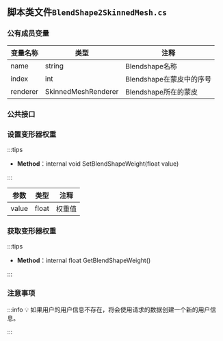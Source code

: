 ## 脚本类文件`BlendShape2SkinnedMesh.cs`
### 公有成员变量
| 变量名称 | 类型 | 注释 |
| --- | --- | --- |
| name | string | Blendshape名称 |
| index | int | Blendshape在蒙皮中的序号 |
| renderer | SkinnedMeshRenderer | Blendshape所在的蒙皮 |


### 公共接口
### 设置变形器权重
:::tips
+ **Method**：internal void SetBlendShapeWeight(float value)

:::

| 参数 | 类型 | 注释 |
| --- | --- | --- |
| value | float | 权重值 |


### 获取变形器权重
:::tips
+ **Method**：internal float GetBlendShapeWeight()

:::

### 注意事项
:::info
💡 如果用户的用户信息不存在，将会使用请求的数据创建一个新的用户信息。

:::





